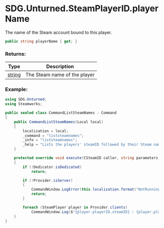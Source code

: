 # SDG.Unturned.SteamPlayerID.playerName

The name of the Steam account bound to this player.

```csharp
public string playerName { get; }
```

### Returns:

Type | Description
------------ | -------------
[string](https://docs.microsoft.com/en-us/dotnet/api/system.string?view=netframework-3.5) | The Steam name of the player

### Example:

```csharp
using SDG.Unturned;
using Steamworks;

public sealed class CommandListSteamNames : Command
{
    public CommandListSteamNames(Local local)
    {
		localization = local;
        _command = "liststeamnames";
        _info = "liststeamnames";
        _help = "Lists the players' steamID followed by their Steam name";
    }

    protected override void execute(CSteamID caller, string parameters)
    {
        if (!Dedicator.isDedicated)
            return;

        if (!Provider.isServer)
        {
            CommandWindow.LogError(this.localization.format("NotRunningErrorText"));
            return;
        }

        foreach (SteamPlayer player in Provider.clients)
            CommandWindow.Log($"{player.playerID.steamID} : {player.playerID.steamID.playerName}");
    }
}
```